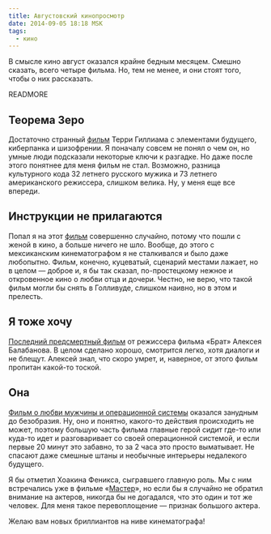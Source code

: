 ```yaml
---
title: Августовский кинопросмотр
date: 2014-09-05 18:18 MSK
tags:
  - кино
---
```


В смысле кино август оказался крайне бедным месяцем. Смешно сказать, всего четыре фильма. Но, тем не менее, и они стоят
того, чтобы о них рассказать.

READMORE

## Теорема Зеро

Достаточно странный [фильм](http://www.kinopoisk.ru/film/696977/) Терри Гиллиама с элементами будущего, киберпанка и
шизофрении. Я поначалу совсем не понял о чем он, но умные люди подсказали некоторые ключи к разгадке. Но даже после
этого понятнее для меня фильм не стал. Возможно, разница культурного кода 32 летнего русского мужика и 73 летнего
американского режиссера, слишком велика. Ну, у меня еще все впереди.

## Инструкции не прилагаются

Попал я на этот [фильм](http://www.kinopoisk.ru/film/678898/) совершенно случайно, потому что пошли с женой в кино, а
больше ничего не шло. Вообще, до этого с мексиканским кинематографом я не сталкивался и было даже любопытно. Фильм,
конечно, куцеватый, сценарий местами лажает, но в целом — доброе и, я бы так сказал, по-простецкому нежное и откровенное
кино о любви отца и дочери. Честно, не верю, что такой фильм могли бы снять в Голливуде, слишком наивно, но в этом и
прелесть.

## Я тоже хочу

[Последний предсмертный фильм](http://www.kinopoisk.ru/film/669275/) от режиссера фильма «Брат» Алексея Балабанова. В
целом сделано хорошо, смотрится легко, хотя диалоги и не блещут. Алексей знал, что скоро умрет, и, наверное, от этого
фильм пропитан какой-то тоской.

## Она

[Фильм о любви мужчины и операционной системы](http://www.kinopoisk.ru/film/577488/) оказался занудным до безобразия.
Ну, оно и понятно, какого-то действия происходить не может, поэтому большую часть фильма главные герой сидит где-то или
куда-то идет и разговаривает со своей операционной системой, и если первые 20 минут это забавно, то за 2 часа это просто
выматывает. Не спасают даже смешные штаны и необычные интерьеры недалекого будущего.

Я бы отметил Хоакина Феникса, сыгравшего главную роль. Мы с ним встречались уже в фильме
«[Мастер](/life/2014/08/14/july-movies/)», но если бы я случайно не обратил внимание на актеров, никогда бы не
догадался, что это один и тот же человек. Для меня такое перевоплощение — признак большого актера.

Желаю вам новых бриллиантов на ниве кинематографа!
